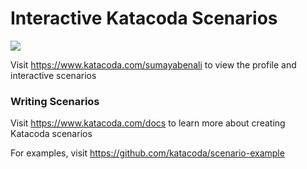 # Interactive Katacoda Scenarios

[![](http://shields.katacoda.com/katacoda/sumayabenali/count.svg)](https://www.katacoda.com/sumayabenali "Get your profile on Katacoda.com")

Visit https://www.katacoda.com/sumayabenali to view the profile and interactive scenarios

### Writing Scenarios
Visit https://www.katacoda.com/docs to learn more about creating Katacoda scenarios

For examples, visit https://github.com/katacoda/scenario-example
